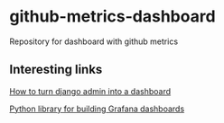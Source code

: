 # github-metrics-dashboard
Repository for dashboard with github metrics


## Interesting links

[How to turn django admin into a dashboard](https://medium.com/@hakibenita/how-to-turn-django-admin-into-a-lightweight-dashboard-a0e0bbf609ad)

[Python library for building Grafana dashboards](https://github.com/weaveworks/grafanalib)
